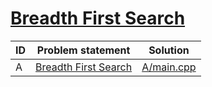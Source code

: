 # [Breadth First Search](https://www.e-olymp.com/ru/contests/9208)




| ID | Problem statement                                                               | Solution                 |
|----|---------------------------------------------------------------------------------|--------------------------|
| A  | [Breadth First Search](https://www.e-olymp.com/en/contests/9208/problems/80028) | [A/main.cpp](A/main.cpp) |

